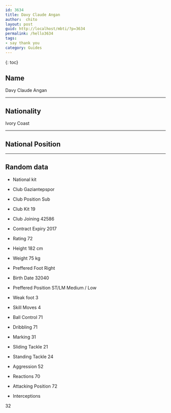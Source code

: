 ```yaml
---
id: 3634
title: Davy Claude Angan
author:  chito 
layout: post
guid: http://localhost/mbti/?p=3634
permalink: /hello3634
tags:
- say thank you
category: Guides
---
```



{: toc}


## Name  
Davy Claude Angan 

* * *

## Nationality  
Ivory Coast 

* * *

## National Position 

* * *

## Random data 

  * National kit 
  * Club 
Gaziantepspor 

  * Club Position 
Sub 

  * Club Kit 
19 

  * Club Joining 
42586 

  * Contract Expiry 
2017 

  * Rating 
72 

  * Height 
182 cm 

  * Weight 
75 kg 

  * Preffered Foot 
Right 

  * Birth Date 
32040 

  * Preffered Position 
ST/LM Medium / Low 

  * Weak foot 
3 

  * Skill Moves 
4 

  * Ball Control 
71 

  * Dribbling 
71 

  * Marking 
31 

  * Sliding Tackle 
21 

  * Standing Tackle 
24 

  * Aggression 
52 

  * Reactions 
70 

  * Attacking Position 
72 

  * Interceptions 

32</ul>